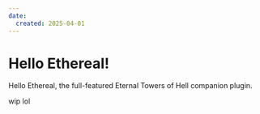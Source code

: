 ```yaml
---
date:
  created: 2025-04-01
---
```


# Hello Ethereal!

Hello Ethereal, the full-featured Eternal Towers of Hell companion plugin.

<!-- more -->

wip lol
